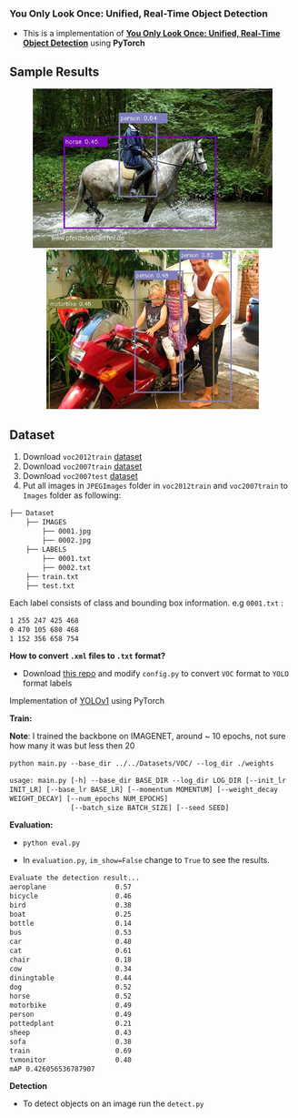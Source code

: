 ### You Only Look Once: Unified, Real-Time Object Detection

- This is a implementation of [**You Only Look Once: Unified, Real-Time Object Detection**](https://arxiv.org/abs/1506.02640) using **PyTorch**

## Sample Results

<div align="center">
<img src="https://github.com/AdiNarendra98/Papers-on-Vision/blob/main/Paper%20Summaries/15.You%20Only%20Look%20Once-Unified%2C%20Real-Time%20Object%20Detection%20/YOLOv1(PyTorch)/results/res_1.jpg" height="280px"/>
<img src="https://github.com/AdiNarendra98/Papers-on-Vision/blob/main/Paper%20Summaries/15.You%20Only%20Look%20Once-Unified%2C%20Real-Time%20Object%20Detection%20/YOLOv1(PyTorch)/results/res_2.jpg" height="280px"/>
</div>

## Dataset
1. Download `voc2012train` [dataset](http://host.robots.ox.ac.uk/pascal/VOC/voc2012/VOCtrainval_11-May-2012.tar)
2. Download `voc2007train` [dataset](http://host.robots.ox.ac.uk/pascal/VOC/voc2007/VOCtrainval_06-Nov-2007.tar)
3. Download `voc2007test` [dataset](http://host.robots.ox.ac.uk/pascal/VOC/voc2007/VOCtest_06-Nov-2007.tar)
4. Put all images in `JPEGImages` folder in `voc2012train` and `voc2007train` to `Images` folder as following:
```
├── Dataset 
    ├── IMAGES
        ├── 0001.jpg
        ├── 0002.jpg
    ├── LABELS
        ├── 0001.txt
        ├── 0002.txt
    ├── train.txt
    ├── test.txt
```

Each label consists of class and bounding box information. e.g `0001.txt` : 
```
1 255 247 425 468
0 470 105 680 468
1 152 356 658 754
```
**How to convert `.xml` files to `.txt` format?**
* Download [this repo](https://github.com/yakhyo/YOLO2VOC) and modify `config.py` to convert `VOC` format to `YOLO` format labels

Implementation of [YOLOv1](https://arxiv.org/pdf/1506.02640.pdf) using PyTorch

**Train:**

**Note**: I trained the backbone on IMAGENET, around ~ 10 epochs, not sure how many it was but less then 20 

```
python main.py --base_dir ../../Datasets/VOC/ --log_dir ./weights 
```

```
usage: main.py [-h] --base_dir BASE_DIR --log_dir LOG_DIR [--init_lr INIT_LR] [--base_lr BASE_LR] [--momentum MOMENTUM] [--weight_decay WEIGHT_DECAY] [--num_epochs NUM_EPOCHS]
               [--batch_size BATCH_SIZE] [--seed SEED]
```

**Evaluation:**

- `python eval.py`

- In `evaluation.py`, `im_show=False` change to `True` to see the results.

```
Evaluate the detection result...
aeroplane                 0.57
bicycle                   0.46
bird                      0.38
boat                      0.25
bottle                    0.14
bus                       0.53
car                       0.48
cat                       0.61
chair                     0.18
cow                       0.34
diningtable               0.44
dog                       0.52
horse                     0.52
motorbike                 0.49
person                    0.49
pottedplant               0.21
sheep                     0.43
sofa                      0.38
train                     0.69
tvmonitor                 0.40
mAP 0.426056536787907
```

**Detection**
- To detect objects on an image run the `detect.py` 

